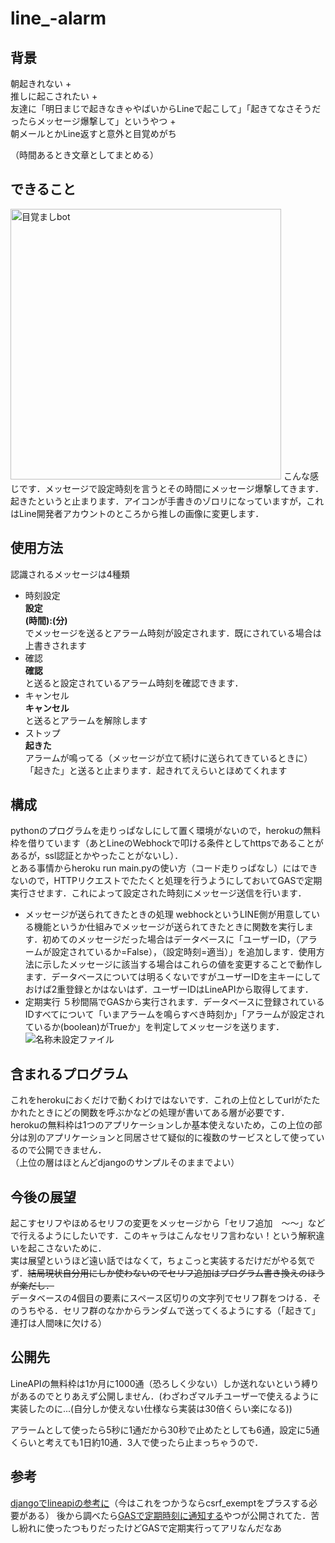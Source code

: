 # line_-alarm

## 背景
朝起きれない +  
推しに起こされたい +    
友達に「明日まじで起きなきゃやばいからLineで起こして」「起きてなさそうだったらメッセージ爆撃して」というやつ +  
朝メールとかLine返すと意外と目覚めがち

（時間あるとき文章としてまとめる）

## できること
<img width="433" alt="目覚ましbot" src="https://user-images.githubusercontent.com/69378772/129932386-8e530fe1-e180-4f10-8c86-6968cb3a90ce.png">
こんな感じです．メッセージで設定時刻を言うとその時間にメッセージ爆撃してきます．起きたというと止まります．アイコンが手書きのゾロリになっていますが，これはLine開発者アカウントのところから推しの画像に変更します．

## 使用方法
認識されるメッセージは4種類

- 時刻設定  
__設定  
  (時間):(分)__  
  でメッセージを送るとアラーム時刻が設定されます．既にされている場合は上書きされます
- 確認  
__確認__  
 と送ると設定されているアラーム時刻を確認できます．
- キャンセル   
__キャンセル__  
  と送るとアラームを解除します
- ストップ   
__起きた__  
  アラームが鳴ってる（メッセージが立て続けに送られてきているときに）「起きた」と送ると止まります．起きれてえらいとほめてくれます

## 構成
pythonのプログラムを走りっぱなしにして置く環境がないので，herokuの無料枠を借りています（あとLineのWebhockで叩ける条件としてhttpsであることがあるが，ssl認証とかやったことがないし）．  
とある事情からheroku run main.pyの使い方（コード走りっぱなし）にはできないので，HTTPリクエストでたたくと処理を行うようにしておいてGASで定期実行させます．これによって設定された時刻にメッセージ送信を行います．  
- メッセージが送られてきたときの処理  webhockというLINE側が用意している機能というか仕組みでメッセージが送られてきたときに関数を実行します．初めてのメッセージだった場合はデータベースに「ユーザーID，（アラームが設定されているか=False），（設定時刻=適当）」を追加します．使用方法に示したメッセージに該当する場合はこれらの値を変更することで動作します．データベースについては明るくないですがユーザーIDを主キーにしておけば2重登録とかはないはず．ユーザーIDはLineAPIから取得してます．
- 定期実行  ５秒間隔でGASから実行されます．データベースに登録されているIDすべてについて「いまアラームを鳴らすべき時刻か」「アラームが設定されているか(boolean)がTrueか」を判定してメッセージを送ります．
![名称未設定ファイル](https://user-images.githubusercontent.com/69378772/129939978-1b69bf57-6654-4a7d-bb68-1834369093ac.png)

## 含まれるプログラム
これをherokuにおくだけで動くわけではないです．これの上位としてurlがたたかれたときにどの関数を呼ぶかなどの処理が書いてある層が必要です．  
herokuの無料枠は1つのアプリケーションしか基本使えないため，この上位の部分は別のアプリケーションと同居させて疑似的に複数のサービスとして使っているので公開できません．  
（上位の層はほとんどdjangoのサンプルそのままでよい）


## 今後の展望
起こすセリフやほめるセリフの変更をメッセージから「セリフ追加　～～」などで行えるようにしたいです．このキャラはこんなセリフ言わない！という解釈違いを起こさないために．  
実は展望というほど遠い話ではなくて，ちょこっと実装するだけだがやる気でず．~~結局現状自分用にしか使わないのでセリフ追加はプログラム書き換えのほうが楽だし．~~  
データベースの4個目の要素にスペース区切りの文字列でセリフ群をつける．そのうちやる．セリフ群のなかからランダムで送ってくるようにする（「起きて」連打は人間味に欠ける）

## 公開先
LineAPIの無料枠は1か月に1000通（恐ろしく少ない）しか送れないという縛りがあるのでとりあえず公開しません．(わざわざマルチユーザーで使えるように実装したのに...(自分しか使えない仕様なら実装は30倍くらい楽になる)) 　

アラームとして使ったら5秒に1通だから30秒で止めたとしても6通，設定に5通くらいと考えても1日約10通．3人で使ったら止まっちゃうので．

## 参考
[djangoでlineapiの参考に](https://keinumata.hatenablog.com/entry/2018/05/08/122348)（今はこれをつかうならcsrf_exemptをプラスする必要がある）
後から調べたら[GASで定期時刻に通知する](https://qiita.com/RyoheiAdachi/items/6c747d40fea4c09107f0)やつが公開されてた．苦し紛れに使ったつもりだったけどGASで定期実行ってアリなんだなあ
